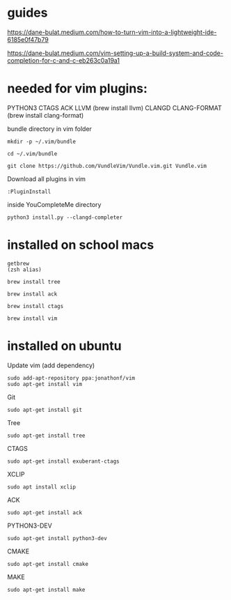 # guides

https://dane-bulat.medium.com/how-to-turn-vim-into-a-lightweight-ide-6185e0f47b79

https://dane-bulat.medium.com/vim-setting-up-a-build-system-and-code-completion-for-c-and-c-eb263c0a19a1

# needed for vim plugins:

PYTHON3
CTAGS
ACK
LLVM         (brew install llvm)
CLANGD
CLANG-FORMAT (brew install clang-format)

bundle directory in vim folder
```
mkdir -p ~/.vim/bundle
```
```
cd ~/.vim/bundle
```
```
git clone https://github.com/VundleVim/Vundle.vim.git Vundle.vim
```

Download all plugins in vim

``` :PluginInstall ```

inside YouCompleteMe directory
```
python3 install.py --clangd-completer
```

# installed on school macs

```
getbrew
(zsh alias)
```

```
brew install tree
```

```
brew install ack
```

```
brew install ctags
```

```
brew install vim
```

# installed on ubuntu

Update vim (add dependency)
```
sudo add-apt-repository ppa:jonathonf/vim
sudo apt-get install vim
```

Git
```
sudo apt-get install git
```

Tree
```
sudo apt-get install tree
```

CTAGS
```
sudo apt-get install exuberant-ctags
```

XCLIP
```
sudo apt install xclip
```

ACK
```
sudo apt-get install ack
```

PYTHON3-DEV
```
sudo apt-get install python3-dev
```

CMAKE
```
sudo apt-get install cmake
```

MAKE
```
sudo apt-get install make
```
